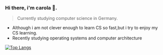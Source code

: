 ### Hi there, i'm carola :owl:.
<!--
**carola-niu/Readme_carola** is a ✨ _special_ ✨ repository because its `README.md` (this file) appears on your GitHub profile.
Here are some ideas to get you started:
- 🔭 I’m currently working on ...
- 🌱 I’m currently learning ...
- 👯 I’m looking to collaborate on ...
- 🤔 I’m looking for help with ...
- 💬 Ask me about ...
- 📫 How to reach me: ...
- 😄 Pronouns: ...
- ⚡ Fun fact: ...
-->
<!-- - 🔨Designing [a Wechat Mini Program](https://www.figma.com/proto/3MgNS9YlNUAL586g5MR7AL/%E7%82%8A%E7%83%9F?page-id=839%3A0&node-id=839%3A1&viewport=245%2C304%2C0.08827821910381317&scaling=min-zoom) and implementing this design with `React` in Web (not Wechat Mini Program), suggestions welcome -->
> Currently studying computer science in Germany.
- Although i am not clever enough to learn CS so fast,but i try to enjoy my CS learning.
- Recently studying operating systems and computer architecture

[![Top Langs](https://github-readme-stats.vercel.app/api/top-langs/?username=carola-niu)](https://github.com/anuraghazra/github-readme-stats)

